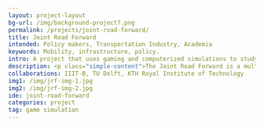 ```yaml
---
layout: project-layout
bg-url: /img/background-project7.png
permalink: /projects/joint-road-forward/
title: Joint Road Forward
intended: Policy makers, Transportation Industry, Academia
keywords: Mobility, infrastructure, policy.
intro: A project that uses gaming and computerized simulations to study planning for mobility infrastructure and policy.
description: <p class="simple-content">The Joint Road Forward is a multi-year project aimed at developing gaming and simulation methods to better design mobility infrastructure and policies, leveraging different forms of relevant data, and participatory methods. <p/><p class="simple-content">The research project is a collaboration between academia and industry in India and the Netherlands, with a goal to learn from both contexts. We will use mobility data mining methods to build  specific mobility models, which form the base for the gaming and simulation platform.</p><p class="simple-content">Our approach leverages both gaming and computerized simulations, built and validated using data from Indian and Dutch contexts. Computerized simulations offer a space for experimentation at scales of cities, and gaming simulations provide the ability to use participatory approaches enabling multiple stakeholder engagement.<p/>
collaborations: IIIT-B, TU Delft, KTH Royal Institute of Technology
img1: /img/jrf-img-1.jpg
img2: /img/jrf-img-2.jpg
ide: joint-road-forward
categories: project
tag: game simulation
---
```

